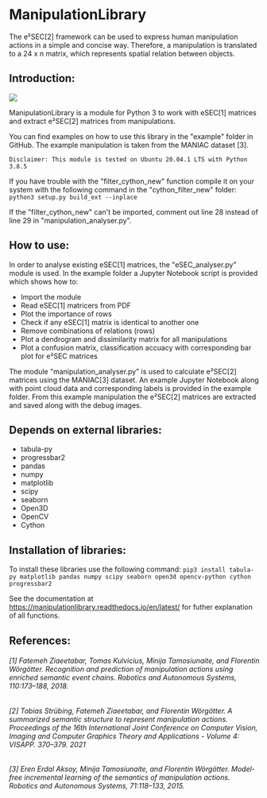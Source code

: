 # ManipulationLibrary

The e²SEC[2] framework can be used to express human manipulation actions in a simple and concise way. Therefore, a manipulation is translated to a 24 x n matrix, which represents spatial relation between objects. 

Introduction:
-------------
[![](https://img.shields.io/badge/docs-blue.svg)](https://manipulationlibrary.readthedocs.io/en/latest/)

ManipulationLibrary is a module for Python 3 to work with eSEC[1] matrices and extract e²SEC[2] matrices from manipulations. 

You can find examples on how to use this library in the "example" folder in GitHub. The example manipulation is taken from the MANIAC dataset [3].

	Disclaimer: This module is tested on Ubuntu 20.04.1 LTS with Python 3.8.5

If you have trouble with the "filter_cython_new" function compile it on your system
with the following command in the "cython_filter_new" folder: ``python3 setup.py build_ext --inplace``

If the "filter_cython_new" can't be imported, comment out line 28 instead of line 29 in "manipulation_analyser.py".

How to use:
-----------

In order to analyse existing eSEC[1] matrices, the "eSEC_analyser.py" module is used. In the example folder a Jupyter Notebook script is provided which shows how to:
* Import the module
* Read eSEC[1] matricers from PDF
* Plot the importance of rows
* Check if any eSEC[1] matrix is identical to another one
* Remove combinations of relations (rows)
* Plot a dendrogram and dissimilarity matrix for all manipulations
* Plot a confusion matrix, classification accuacy with corresponding bar plot for e²SEC matrices

The module "manipulation_analyser.py" is used to calculate e²SEC[2] matrices using the MANIAC[3] dataset. An example Jupyter Notebook along with point cloud data and corresponding labels is provided in the example folder. From this example manipulation the e²SEC[2] matrices are extracted and saved along with the debug images.

Depends on external libraries:
------------------------------

* tabula-py
* progressbar2
* pandas
* numpy
* matplotlib
* scipy
* seaborn
* Open3D
* OpenCV
* Cython

Installation of libraries:
--------------------------

To install these libraries use the following command:
	``pip3 install tabula-py matplotlib pandas numpy scipy seaborn open3d opencv-python cython progressbar2``

See the documentation at https://manipulationlibrary.readthedocs.io/en/latest/ for futher explanation of all functions.

References:
-----------

###### [1] Fatemeh Ziaeetabar, Tomas Kulvicius, Minija Tamosiunaite, and Florentin Wörgötter. Recognition and prediction of manipulation actions using enriched semantic event chains. Robotics and Autonomous Systems, 110:173–188, 2018.
###### [2] Tobias Strübing, Fatemeh Ziaeetabar, and Florentin Wörgötter. A summarized semantic structure to represent manipulation actions. Proceedings of the 16th International Joint Conference on Computer Vision, Imaging and Computer Graphics Theory and Applications - Volume 4: VISAPP. 370–379. 2021
###### [3] Eren Erdal Aksoy, Minija Tamosiunaite, and Florentin Wörgötter. Model-free incremental learning of the semantics of manipulation actions. Robotics and Autonomous Systems, 71:118–133, 2015.